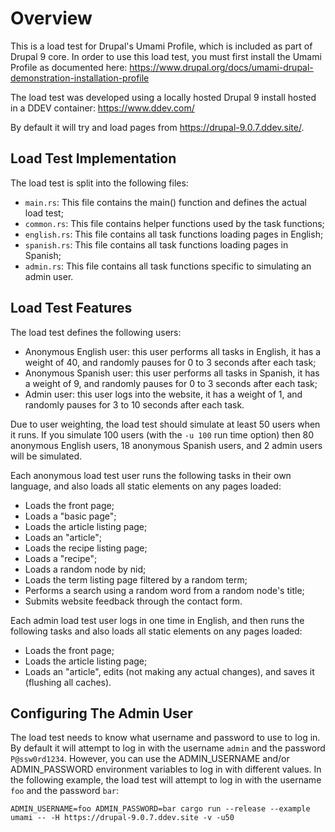 # Overview

This is a load test for Drupal's Umami Profile, which is included as part of Drupal 9 core. In order to use this load test, you must first install the Umami Profile as documented here:
https://www.drupal.org/docs/umami-drupal-demonstration-installation-profile

The load test was developed using a locally hosted Drupal 9 install hosted in a DDEV container:
https://www.ddev.com/

By default it will try and load pages from https://drupal-9.0.7.ddev.site/.

## Load Test Implementation

The load test is split into the following files:
 - `main.rs`: This file contains the main() function and defines the actual load test;
 - `common.rs`: This file contains helper functions used by the task functions;
 - `english.rs`: This file contains all task functions loading pages in English;
 - `spanish.rs`: This file contains all task functions loading pages in Spanish;
 - `admin.rs`: This file contains all task functions specific to simulating an admin user.

## Load Test Features

The load test defines the following users:
 - Anonymous English user: this user performs all tasks in English, it has a weight of 40, and randomly pauses for 0 to 3 seconds after each task;
 - Anonymous Spanish user: this user performs all tasks in Spanish, it has a weight of 9, and randomly pauses for 0 to 3 seconds after each task;
 - Admin user: this user logs into the website, it has a weight of 1, and randomly pauses for 3 to 10 seconds after each task.

Due to user weighting, the load test should simulate at least 50 users when it runs. If you simulate 100 users (with the `-u 100` run time option) then 80 anonymous English users, 18 anonymous Spanish users, and 2 admin users will be simulated.

Each anonymous load test user runs the following tasks in their own language, and also loads all static elements on any pages loaded:
 - Loads the front page;
 - Loads a "basic page";
 - Loads the article listing page;
 - Loads an "article";
 - Loads the recipe listing page;
 - Loads a "recipe";
 - Loads a random node by nid;
 - Loads the term listing page filtered by a random term;
 - Performs a search using a random word from a random node's title;
 - Submits website feedback through the contact form.

Each admin load test user logs in one time in English, and then runs the following tasks and also loads all static elements on any pages loaded:
 - Loads the front page;
 - Loads the article listing page;
 - Loads an "article", edits (not making any actual changes), and saves it (flushing all caches).

 ## Configuring The Admin User

 The load test needs to know what username and password to use to log in. By default it will attempt to log in with the username `admin` and the password `P@ssw0rd1234`. However, you can use the ADMIN_USERNAME and/or ADMIN_PASSWORD environment variables to log in with different values. In the following example, the load test will attempt to log in with the username `foo` and the password `bar`:

 ```
 ADMIN_USERNAME=foo ADMIN_PASSWORD=bar cargo run --release --example umami -- -H https://drupal-9.0.7.ddev.site -v -u50
 ```
